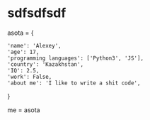 # sdfsdfsdf

asota = {

    'name': 'Alexey',
    'age': 17,
    'programming languages': ['Python3', 'JS'],
    'country': 'Kazakhstan',
    'IQ': 2.5,
    'work': False,
    'about me': 'I like to write a shit code',
    
}

me = asota
